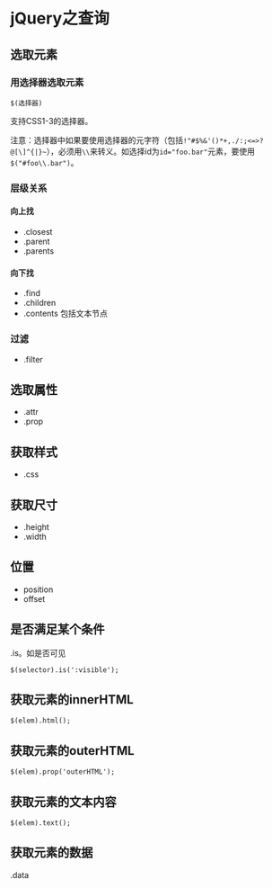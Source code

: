 # jQuery之查询
## 选取元素
### 用选择器选取元素
```
$(选择器)
```

支持CSS1-3的选择器。    

注意：选择器中如果要使用选择器的元字符（包括`!"#$%&'()*+,./:;<=>?@[\]^{|}~`），必须用`\\`来转义。如选择id为`id="foo.bar"`元素，要使用`$("#foo\\.bar")`。

### 层级关系
#### 向上找
* .closest
* .parent
* .parents

#### 向下找
* .find
* .children
* .contents 包括文本节点

### 过滤
* .filter

## 选取属性
* .attr
* .prop

## 获取样式
* .css

## 获取尺寸
* .height
* .width

## 位置
* position
* offset

## 是否满足某个条件
.is。如是否可见
```
$(selector).is(':visible');
```

## 获取元素的innerHTML
```
$(elem).html();
```

## 获取元素的outerHTML
```
$(elem).prop('outerHTML');
```

## 获取元素的文本内容
```
$(elem).text();
```

## 获取元素的数据
.data

